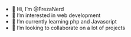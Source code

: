 - 👋 Hi, I’m @FrezaNerd
- 👀 I’m interested in web development 
- 🌱 I’m currently learning php and Javascript 
- 💞️ I’m looking to collaborate on a lot of projects 

